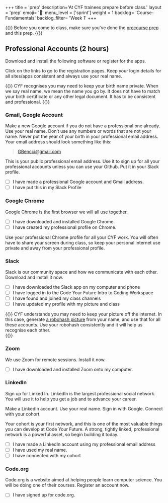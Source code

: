 +++
title = 'prep'
description='At CYF trainees prepare before class.'
layout = 'prep'
emoji= '📝'
menu_level = ['sprint']
weight = 1
backlog= 'Course-Fundamentals'
backlog_filter= 'Week 1'
+++

{{<note type="warning" title="Important">}}
Before you come to class, make sure you've done the [precourse prep](../../../prep/) and this prep.
{{</note>}}

## Professional Accounts (2 hours)

Download and install the following software or register for the apps.

Click on the links to go to the registration pages. Keep your login details for all sites/apps consistent and always use your real name.

{{<note type="info" title="Real Name" >}}
CYF recognises you may need to keep your birth name private. When we say real name, we mean the name you go by. It does not have to match your birth certificate or any other legal document. It has to be consistent and professional.
{{</note>}}

### Gmail, Google Account

Make a new Google account if you do not have a professional one already. Use your real name. Don’t use any numbers or words that are not your name. Never put the year of your birth in your professional email address. Your email address should look something like this:

> GBencci@gmail.com

This is your public professional email address. Use it to sign up for all your professional accounts unless you can use your Github. Put it in your Slack profile.

- [ ] I have made a professional Google account and Gmail address.
- [ ] I have put this in my Slack Profile

### Google Chrome

Google Chrome is the first browser we will all use together.

- [ ] I have downloaded and installed Google Chrome.
- [ ] I have created my professional profile on Chrome.

Use your professional Chrome profile for all your CYF work. You will often have to share your screen during class, so keep your personal internet use private and away from your professional profile.

### Slack

Slack is our community space and how we communicate with each other. Download and install it now.

- [ ] I have downloaded the Slack app on my computer and phone
- [ ] I have logged in to the Code Your Future Intro to Coding Workspace
- [ ] I have found and joined my class channels
- [ ] I have updated my profile with my picture and class

{{<note type="tip" title="Robohash" >}}
CYF understands you may need to keep your picture off the internet. In this case, generate [a robohash picture](https://robohash.org/) from your name, and use that for all these accounts. Use your robohash consistently and it will help us recognise each other.  
{{</note>}}

### Zoom

We use Zoom for remote sessions. Install it now.

- [ ] I have downloaded and installed Zoom onto my computer.

### LinkedIn

Sign up for Linked In. LinkedIn is the largest professional social network. You will use it to help you get a job and to advance your career.

Make a LinkedIn account. Use your real name. Sign in with Google. Connect with your cohort.

Your cohort is your first network, and this is one of the most valuable things you can develop at Code Your Future. A strong, tightly linked, professional network is a powerful asset, so begin building it today.

- [ ] I have made a LinkedIn account using my professional email address
- [ ] I have used my real name.
- [ ] I have connected with my cohort

### Code.org

Code.org is a website aimed at helping people learn computer science. You will be doing one of their courses. Register an account now.

- [ ] I have signed up for code.org.
